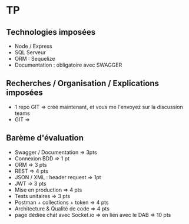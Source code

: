 # TP

## Technologies imposées 
- Node / Express
- SQL Serveur
- ORM : Sequelize
- Documentation : obligatoire avec SWAGGER

## Recherches / Organisation / Explications imposées
- 1 repo GIT => créé maintenant, et vous me l'envoyez sur la discussion teams
- GIT => 


## Barème d'évaluation

- Swagger / Documentation => 3pts
- Connexion BDD => 1 pt
- ORM => 3 pts
- REST => 4 pts
- JSON / XML : header request => 1pt
- JWT => 3 pts
- Mise en production => 4 pts
- Tests unitaires => 3 pts
- Postman + collections + token => 4 pts
- Architecture & Qualité de code => 4 pts
- page dédiée chat avec Socket.io => en lien avec le DAB => 10 pts








